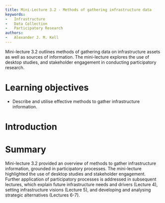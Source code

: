 ```yaml
---
title: Mini-Lecture 3.2 - Methods of gathering infrastructure data
keywords:
-   Infrastructure
-   Data Collection
-   Participatory Research
authors:
-   Alexander J. M. Kell
---
```


Mini-lecture 3.2 outlines methods of gathering data on infrastructure
assets as well as sources of information. The mini-lecture explores the
use of desktop studies, and stakeholder engagement in conducting
participatory research.

# Learning objectives

-   Describe and utilise effective methods to gather infrastructure
    information.

# Introduction



# Summary

Mini-lecture 3.2 provided an overview of methods to gather
infrastructure information, grounded in participatory processes. The
mini-lecture highlighted the use of desktop studies and stakeholder
engagement. Further application of participatory processes is addressed
in subsequent lectures, which explain future infrastructure needs and
drivers (Lecture 4), setting infrastructure visions (Lecture 5), and
developing and analysing strategic alternatives (Lectures 6-7).
